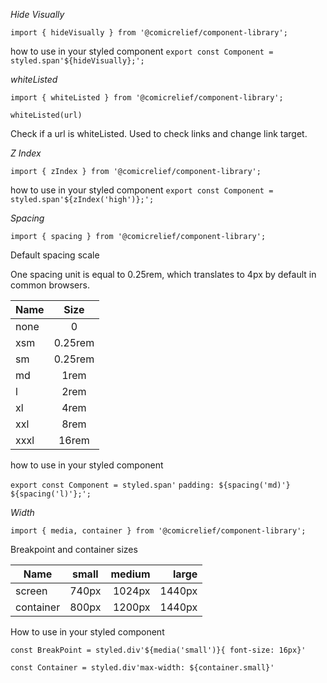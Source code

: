 _Hide Visually_

`import { hideVisually } from '@comicrelief/component-library';`

how to use in your styled component
`export const Component = styled.span'${hideVisually};';`

_whiteListed_

`import { whiteListed } from '@comicrelief/component-library';`

`whiteListed(url)`

Check if a url is whiteListed. Used to check links and change link target.

_Z Index_

`import { zIndex } from '@comicrelief/component-library';`

how to use in your styled component
`export const Component = styled.span'${zIndex('high')};';`

_Spacing_

`import { spacing } from '@comicrelief/component-library';`

Default spacing scale

One spacing unit is equal to 0.25rem, which translates to 4px by default in common browsers.

| Name |  Size   |
| :--- | :-----: |
| none |    0    |
| xsm  | 0.25rem |
| sm   | 0.25rem |
| md   |  1rem   |
| l    |  2rem   |
| xl   |  4rem   |
| xxl  |  8rem   |
| xxxl |  16rem  |

how to use in your styled component

`export const Component = styled.span'`
`padding: ${spacing('md)'} ${spacing('l)'};';`

_Width_

`import { media, container } from '@comicrelief/component-library';`

 Breakpoint and container sizes

| Name   |      small      |  medium | large |
|----------|:-------------:|------:| ------:|
| screen   | 740px           | 1024px  |1440px    |
| container |   800px        | 1200px  |1440px    |

How to use in your styled component

`const BreakPoint = styled.div'${media('small')}{ font-size: 16px}'`

`const Container = styled.div'max-width: ${container.small}'`

